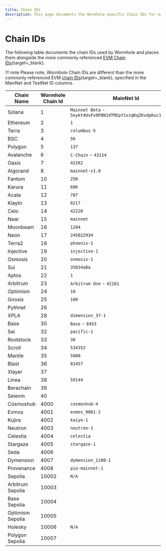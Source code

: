 ```yaml
---
title: Chain IDs
description: This page documents the Wormhole specific Chain IDs for each chain and constrast them to the more commonly referenced EVM chain IDs originating in EIP-155
---
```


# Chain IDs


The following table documents the chain IDs used by Wormhole and places them alongside the more commonly referenced [EVM Chain IDs](https://chainlist.org/){target=\_blank}. 

!!! note 
	Please note, Wormhole Chain IDs are different than the more commonly referenced EVM [chain IDs](https://eips.ethereum.org/EIPS/eip-155){target=\_blank}, specified in the MainNet and TestNet ID columns.

| Chain Name       | Wormhole Chain Id | MainNet Id                                                      | TestNet Id                                                |
|------------------|-------------------|-----------------------------------------------------------------|-----------------------------------------------------------|
| Solana           | 1                 | `Mainnet Beta` - `5eykt4UsFv8P8NJdTREpY1vzqKqZKvdpKuc147dw2N9d` | `Devnet` - `EtWTRABZaYq6iMfeYKouRu166VU2xqa1wcaWoxPkrZBG` |
| Ethereum         | 2                 | `1`                                                             | `Goerli` - `5`                                            |
| Terra            | 3                 | `columbus-5`                                                    | `bombay-12`                                               |
| BSC              | 4                 | `56`                                                            | `97`                                                      |
| Polygon          | 5                 | `137`                                                           | `Mumbai` - `80001`                                        |
| Avalanche        | 6                 | `C-Chain` - `43114`                                             | `Fuji` - `43113`                                          |
| Oasis            | 7                 | `42262`                                                         | `42261`                                                   |
| Algorand         | 8                 | `mainnet-v1.0`                                                  | `testnet-v1.0`                                            |
| Fantom           | 10                | `250`                                                           | `4002`                                                    |
| Karura           | 11                | `686`                                                           | `596`                                                     |
| Acala            | 12                | `787`                                                           | `597`                                                     |
| Klaytn           | 13                | `8217`                                                          | `Baobab` - `1001`                                         |
| Celo             | 14                | `42220`                                                         | `Alfajores` - `44787`                                     |
| Near             | 15                | `mainnet`                                                       | `testnet`                                                 |
| Moonbeam         | 16                | `1284`                                                          | `Moonbase-Alphanet` - `1287`                              |
| Neon             | 17                | `245022934`                                                     | `245022940`                                               |
| Terra2           | 18                | `phoenix-1`                                                     | `pisco-1`                                                 |
| Injective        | 19                | `injective-1`                                                   | `injective-888`                                           |
| Osmosis          | 20                | `osmosis-1`                                                     | `osmo-test-5`                                             |
| Sui              | 21                | `35834a8a`                                                      | `4c78adac`                                                |
| Aptos            | 22                | `1`                                                             | `2`                                                       |
| Arbitrum         | 23                | `Arbitrum One` - `42161`                                        | `Goerli` - `421613`                                       |
| Optimism         | 24                | `10`                                                            | `Optimism Goerli` - `420`                                 |
| Gnosis           | 25                | `100`                                                           | `Chaido` - `10200`                                        |
| Pythnet          | 26                |                                                                 |                                                           |
| XPLA             | 28                | `dimension_37-1`                                                | `cube_47-5`                                               |
| Base             | 30                | `Base` - `8453`                                                 | `Base Goerli` - `84531`                                   |
| Sei              | 32                | `pacific-1`                                                     | `atlantic-2`                                              |
| Rootstock        | 33                | `30`                                                            | `31`                                                      |
| Scroll           | 34                | `534352`                                                        | `Sepolia` - `534351`                                      |
| Mantle           | 35                | `5000`                                                          | `Sepolia` - `5003`                                        |
| Blast            | 36                | `81457`                                                         | `168587773`                                               |
| Xlayer           | 37                |                                                                 | `195`                                                     |
| Linea            | 38                | `59144`                                                         | `59141`                                                   |
| Berachain        | 39                |                                                                 | `80084`                                                   |
| Seievm           | 40                |                                                                 |                                                           |
| Cosmoshub        | 4000              | `cosmoshub-4`                                                   | `theta-testnet-001`                                       |
| Evmos            | 4001              | `evmos_9001-2`                                                  | `evmos_9000-4`                                            |
| Kujira           | 4002              | `kaiyo-1`                                                       | `harpoon-4`                                               |
| Neutron          | 4003              | `neutron-1`                                                     | `pion-1`                                                  |
| Celestia         | 4004              | `celestia`                                                      | `mocha-4`                                                 |
| Stargaze         | 4005              | `stargaze-1`                                                    |                                                           |
| Seda             | 4006              |                                                                 | `seda-1-testnet`                                          |
| Dymension        | 4007              | `dymension_1100-1`                                              |                                                           |
| Provenance       | 4008              | `pio-mainnet-1`                                                 |                                                           |
| Sepolia          | 10002             | `N/A`                                                           | `Sepolia` - `11155111`                                    |
| Arbitrum Sepolia | 10003             |                                                                 | `Sepolia` - `421614`                                      |
| Base Sepolia     | 10004             |                                                                 | `Base Sepolia` - `84532`                                  |
| Optimism Sepolia | 10005             |                                                                 | `Optimism Sepolia` - `11155420`                           |
| Holesky          | 10006             | `N/A`                                                           | `Holesky` - `17000`                                       |
| Polygon Sepolia  | 10007             |                                                                 | `Sepolia` - `80002`                                       |
